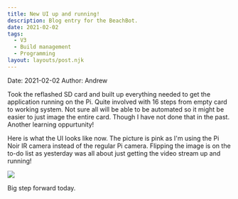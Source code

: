 ```yaml
---
title: New UI up and running!
description: Blog entry for the BeachBot.
date: 2021-02-02
tags:
  - V3
  - Build management
  - Programming
layout: layouts/post.njk
---
```

Date: 2021-02-02
Author: Andrew

Took the reflashed SD card and built up everything needed to get the application running on the Pi. Quite involved with 16 steps from empty card to working system. Not sure all will be able to be automated so it might be easier to just image the entire card. Though I have not done that in the past. Another learning oppurtunity!

Here is what the UI looks like now. The picture is pink as I'm using the Pi Noir IR camera instead of the regular Pi camera.  Flipping the image is on the to-do list as yesterday was all about just getting the video stream up and running!

<img src="{{ '/img/2021-02-02_new_UI_working.jpg' | url }}"/>

Big step forward today.
